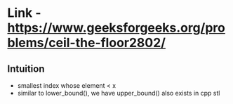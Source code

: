 # Link - https://www.geeksforgeeks.org/problems/ceil-the-floor2802/

## Intuition 
- smallest index whose element < x 
- similar to lower_bound(), we have upper_bound() also exists in cpp stl